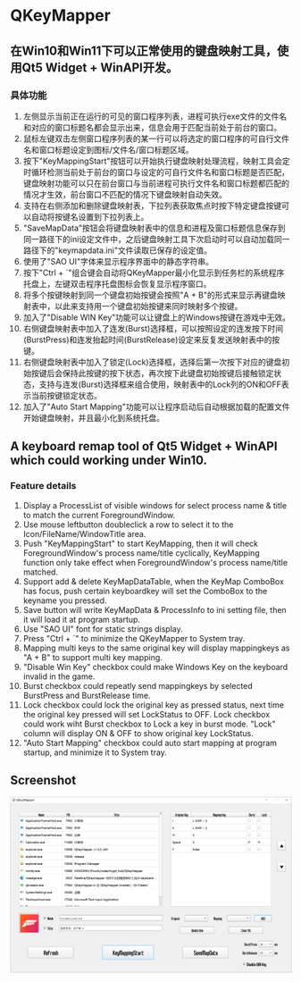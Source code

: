 # QKeyMapper
## 在Win10和Win11下可以正常使用的键盘映射工具，使用Qt5 Widget + WinAPI开发。

### 具体功能
1. 左侧显示当前正在运行的可见的窗口程序列表，进程可执行exe文件的文件名和对应的窗口标题名都会显示出来，信息会用于匹配当前处于前台的窗口。
2. 鼠标左键双击左侧窗口程序列表的某一行可以将选定的窗口程序的可自行文件名和窗口标题设定到图标/文件名/窗口标题区域。
3. 按下"KeyMappingStart"按钮可以开始执行键盘映射处理流程，映射工具会定时循环检测当前处于前台的窗口与设定的可自行文件名和窗口标题是否匹配，键盘映射功能可以只在前台窗口与当前进程可执行文件名和窗口标题都匹配的情况才生效，前台窗口不匹配的情况下键盘映射自动失效。
4. 支持在右侧添加和删除键盘映射表，下拉列表获取焦点时按下特定键盘按键可以自动将按键名设置到下拉列表上。
5. "SaveMapData"按钮会将键盘映射表中的信息和进程及窗口标题信息保存到同一路径下的ini设定文件中，之后键盘映射工具下次启动时可以自动加载同一路径下的"keymapdata.ini"文件读取已保存的设定值。
6. 使用了"SAO UI"字体来显示程序界面中的静态字符串。
7. 按下"Ctrl + `"组合键会自动将QKeyMapper最小化显示到任务栏的系统程序托盘上，左键双击程序托盘图标会恢复显示程序窗口。
8. 将多个按键映射到同一个键盘初始按键会按照"A + B"的形式来显示再键盘映射表中，以此来支持用一个键盘初始按键来同时映射多个按键。
9. 加入了"Disable WIN Key"功能可以让键盘上的Windows按键在游戏中无效。
10. 右侧键盘映射表中加入了连发(Burst)选择框，可以按照设定的连发按下时间(BurstPress)和连发抬起时间(BurstRelease)设定来反复发送映射表中的按键。
11. 右侧键盘映射表中加入了锁定(Lock)选择框，选择后第一次按下对应的键盘初始按键后会保持此按键的按下状态，再次按下此键盘初始按键后接触锁定状态，支持与连发(Burst)选择框来组合使用，映射表中的Lock列的ON和OFF表示当前按键锁定状态。
12. 加入了"Auto Start Mapping"功能可以让程序启动后自动根据加载的配置文件开始键盘映射，并且最小化到系统托盘。

## A keyboard remap tool of Qt5 Widget + WinAPI which could working under Win10.

### Feature details
1. Display a ProcessList of visible windows for select process name & title to match the current ForegroundWindow.
2. Use mouse leftbutton doubleclick a row to select it to the Icon/FileName/WindowTitle area.
3. Push "KeyMappingStart" to start KeyMapping, then it will check ForegroundWindow's process name/title cyclically, KeyMapping function only take effect when ForegroundWindow's process name/title matched.
4. Support add & delete KeyMapDataTable, when the KeyMap ComboBox has focus, push certain keyboardkey will set the ComboBox to the keyname you pressed.
5. Save button will write KeyMapData & ProcessInfo to ini setting file, then it will load it at program startup.
6. Use "SAO UI" font for static strings display.
7. Press "Ctrl + `" to minimize the QKeyMapper to System tray.
8. Mapping multi keys to the same original key will display mappingkeys as "A + B" to support multi key mapping.
9. "Disable Win Key" checkbox could make Windows Key on the keyboard invalid in the game.
10. Burst checkbox could repeatly send mappingkeys by selected BurstPress and BurstRelease time.
11. Lock checkbox could lock the original key as pressed status, next time the original key pressed will set LockStatus to OFF. Lock checkbox could work wiht Burst checkbox to Lock a key in burst mode. "Lock" column will display ON & OFF to show original key LockStatus.
12. "Auto Start Mapping" checkbox could auto start mapping at program startup, and minimize it to System tray.

## Screenshot
![Screenshot](https://raw.githubusercontent.com/Zalafina/QKeyMapper/master/screenshot/QKeyMapper_screenshot_02.png)
